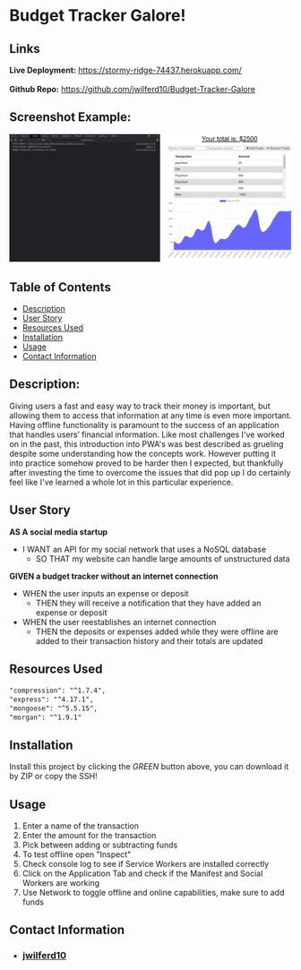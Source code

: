 # Budget Tracker Galore!

## Links
**Live Deployment:** https://stormy-ridge-74437.herokuapp.com/
<br>
<br>
**Github Repo:** https://github.com/jwilferd10/Budget-Tracker-Galore

## Screenshot Example:
![image](example.png)

## Table of Contents 
  - [Description](#description)
  - [User Story](#user-story)
  - [Resources Used](#resources-used)
  - [Installation](#installation)
  - [Usage](#usage)
  - [Contact Information](#contact-information)

## Description:
Giving users a fast and easy way to track their money is important, but allowing them to access that information at any time is even more important. Having offline functionality is paramount to the success of an application that handles users’ financial information. Like most challenges I've worked on in the past, this introduction into PWA's was best described as grueling despite some understanding how the concepts work. However putting it into practice somehow proved to be harder then I expected, but thankfully after investing the time to overcome the issues that did pop up I do certainly feel like I've learned a whole lot in this particular experience.

## User Story
**AS A social media startup**
- I WANT an API for my social network that uses a NoSQL database
  - SO THAT my website can handle large amounts of unstructured data

**GIVEN a budget tracker without an internet connection**
- WHEN the user inputs an expense or deposit
  - THEN they will receive a notification that they have added an expense or deposit
- WHEN the user reestablishes an internet connection
  - THEN the deposits or expenses added while they were offline are added to their transaction history and their totals are updated

## Resources Used

    "compression": "^1.7.4",
    "express": "^4.17.1",
    "mongoose": "^5.5.15",
    "morgan": "^1.9.1"

## Installation
Install this project by clicking the *GREEN* button above, you can download it by ZIP or copy the SSH!

## Usage
1) Enter a name of the transaction
2) Enter the amount for the transaction
3) Pick between adding or subtracting funds
4) To test offline open "Inspect"
5) Check console log to see if Service Workers are installed correctly
6) Click on the Application Tab and check if the Manifest and Social Workers are working
7) Use Network to toggle offline and online capabilities, make sure to add funds
 
## Contact Information
- ### [jwilferd10](https://github.com/jwilferd10)

